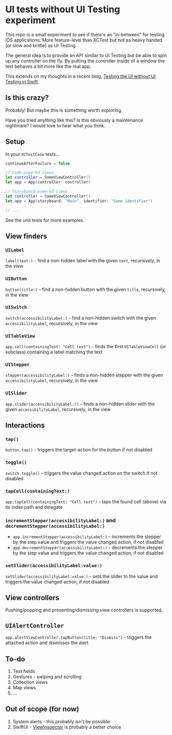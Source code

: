# UI tests without UI Testing experiment

This repo is a small experiment to see if there's an "in-between" for testing iOS applications. More feature-level than XCTest but not as heavy handed (or slow and brittle) as UI Testing.

The general idea is to provide an API similar to UI Testing but be able to spin up any controller on the fly. By putting the controller inside of a window the test behaves a bit more like the real app.

This extends on my thoughts in a recent blog, [Testing the UI without UI Testing in Swift](https://masilotti.com/testing-ui-without-ui-testing/).

## Is this crazy?

Probably! But maybe this is something worth exploring.

Have you tried anything like this? Is this obviously a maintenance nightmare? I would love to hear what you think.

## Setup

In your `XCTestCase` tests...

```swift
continueAfterFailure = false

// Code-powered views
let controller = SomeViewController()
let app = App(controller: controller)

// Storyboard-powered views
let controller = SomeViewController()
let app = App(storyboard: "Main", identifier: "Some identifier")

// ...
```

See the unit tests for more examples.

## View finders

### `UILabel`

`label(text:)` - find a non-hidden label with the given `text`, recursively, in the view

### `UIButton`

`button(title:)` - find a non-hidden button with the given `title`, recursively, in the view

### `UISwitch`

`switch(accessibilityLabel:)` - find a non-hidden switch with the given `accessibilityLabel`, recursively, in the view

### `UITableView`

`app.cell(containingText: "Cell text")` - finds the first `UITableViewCell` (or subclass) containing a label matching the text

### `UIStepper`

`stepper(accessibilityLabel:)` - finds a non-hidden stepper with the given `accessibilityLabel`, recursively, in the view

### `UISlider`

`app.slider(accessibilityLabel:))` - finds a non-hidden slider with the given `accessibilityLabel`, recursively, in the view

## Interactions

### `tap()`

`button.tap()` - triggers the target-action for the button if not disabled

### `toggle()`

`switch.toggle()` - triggers the value changed action on the switch if not disabled

### `tapCell(containingText:)`

`app.tapCell(containingText: "Cell text")` - taps the found cell (above) via its index path and delegate

### `incrementStepper(accessibilityLabel:)` and `decrementStepper(accessibilityLabel:)`

* `app.incrementStepper(accessibilityLabel:)` - increments the stepper by the step value and triggers the value changed action, if not disabled
* `app.decrementStepper(accessibilityLabel:)` - decrements the stepper by the step value and triggers the value changed action, if not disabled

### `setSlider(accessibilityLabel:value:)`

 `setSlider(accessibilityLabel:value:)` - sets the slider to the value and triggers the value changed action, if not disabled

## View controllers

Pushing/popping and presenting/dismissing view controllers is supported.

## `UIAlertController`

`app.alertViewController.tapButton(title: "Dismiss")` - triggers the attached action and dismisses the alert

## To-do

1. Text fields
1. Gestures - swiping and scrolling
1. Collection views
1. Map views
1. ...

## Out of scope (for now)

1. System alerts - this probably isn't be possible
1. SwiftUI - [ViewInspector](https://github.com/nalexn/ViewInspector) is probably a better choice
